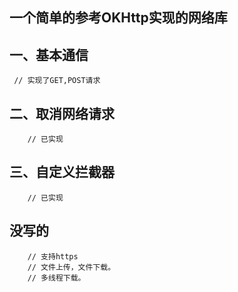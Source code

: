 ## 一个简单的参考OKHttp实现的网络库

## 一、基本通信

     // 实现了GET,POST请求

## 二、取消网络请求
        // 已实现
## 三、自定义拦截器
        // 已实现

## 没写的
        // 支持https
        // 文件上传，文件下载。
        // 多线程下载。

